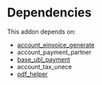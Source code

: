 # Dependencies

This addon depends on:

- [account_einvoice_generate](../../odoo-bringout-oca-edi-framework-account_einvoice_generate)
- account_payment_partner
- [base_ubl_payment](../../../../odoo-bringout-oca-edi-base_ubl_payment)
- account_tax_unece
- [pdf_helper](../../odoo-bringout-oca-edi-framework-pdf_helper)
